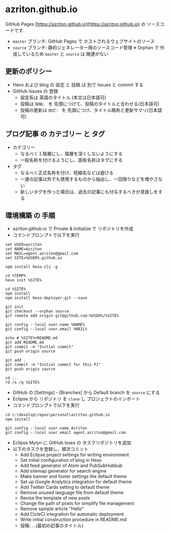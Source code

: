 # azriton.github.io
GitHub Pages [https://azriton.github.io](https://azriton.github.io) の ソースコードです.
- `master` ブランチ: GitHub Pages で ホストされるウェブサイトのソース
- `source` ブランチ: 静的ジェネレーター用のソースコード管理
※ Orphan で 作成しているため `master` と `source` は 関連がない

## 更新のポリシー
- Hexo および blog の 設定 と 投稿 は 別で Issues と commit する
- GitHub Issues の 登録
    - 設定系は 英語のタイトル (本文は日本語可)
    - 投稿は `投稿: ` を 先頭につけて、投稿のタイトルと合わせる(日本語可)
    - 投稿の更新は `改訂: ` を 先頭につけ、タイトル略称と更新サマリ(日本語可)

## ブログ記事 の カテゴリー と タグ
- カテゴリー
    - なるべく１階層にし、階層を深くしないようにする
    - 一般名称を付けるようにし、固有名称はタグにする
- タグ
    - なるべく正式名称を付け、短縮名などは避ける
    - 一連の記事以外でも使用するものから抽出し、一回限りなどを増やさない
    - 新しいタグを作った場合は、過去の記事にも付与するべきか見直しをする

## 環境構築 の 手順
- azriton.github.io で Private & Initialize で リポジトリを作成
- コマンドプロンプトで以下を実行
```shell-session
set USER=azriton
set NAME=Azriton
set MAIL=agent.azriton@gmail.com
set SITE=%USER%.github.io

npm install hexo-cli -g

cd %TEMP%
hexo init %SITE%

cd %SITE%
npm install
npm install hexo-deployer-git --save

git init
git checkout --orphan source
git remote add origin git@github.com:%USER%/%SITE%

git config --local user.name %NAME%
git config --local user.email %MAIL%

echo # %SITE%>README.md
git add README.md
git commit -m "Initial commit"
git push origin source

git add .
git commit -m "Initial commit for this PJ"
git push origin source

cd ..
rd /s /q %SITE%
```

- GitHub の [Settings] - [Branches] から Default branch を `source` にする
- Eclipse から リポジトリ を `clone` し プロジェクトのインポート
- コマンドプロンプトで以下を実行
```shell-session
cd c:\develop\repos\personal\azriton.github.io
npm install

git config --local user.name Azriton
git config --local user.email agent.azriton@gmail.com
```

- Eclipse Mylyn に GitHub Isses の タスクリポジトリを追加
- 以下のタスクを登録し、順次コミット
  - Add Eclipse project settings for writing environment
  - Set initial configuration of blog in Hexo
  - Add feed generator of Atom and PubSubHubbub
  - Add sitemap generator for search engine
  - Make banner and footer settings the default theme
  - Set up Google Analytics integration for default theme
  - Add Twitter Cards setting to default theme
  - Remove unused language file from default theme
  - Revise the template of new posts
  - Change file path of posts for simplify file management
  - Remove sample article "Hello"
  - Add CicleCI integration for automatic deployment
  - Write initial construction procedure in README.md
  - 投稿: ...(最初の記事のタイトル)
